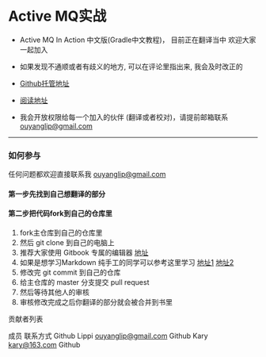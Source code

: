 # Active MQ实战

*  Active MQ In Action 中文版\(Gradle中文教程\)， 目前正在翻译当中 欢迎大家一起加入

* 如果发现不通顺或者有歧义的地方, 可以在评论里指出来, 我会及时改正的

* [Github托管地址](https://github.com/LippiOuYang/GradleInActionZh)

* [阅读地址](http://lippiouyang.gitbooks.io/gradle-in-action-cn/content/)

* 我会开放权限给每一个加入的伙伴 \(翻译或者校对\)，请提前邮箱联系 ouyanglip@gmail.com


---

### **如何参与**

任何问题都欢迎直接联系我 ouyanglip@gmail.com

#### **第一步先找到自己想翻译的部分**

#### **第二步把代码fork到自己的仓库里**

1. fork主仓库到自己的仓库里
2. 然后 git clone 到自己的电脑上
3. 推荐大家使用 Gitbook 专属的编辑器 [地址](https://github.com/GitbookIO/editor)
4. 如果是想学习Markdown 纯手工的同学可以参考这里学习 [地址1](https://help.github.com/articles/markdown-basics) [地址2](https://help.github.com/articles/github-flavored-markdown)
5. 修改完 git commit 到自己的仓库
6. 给主仓库的 master 分支提交 pull request
7. 然后等待其他人的审核
8. 审核修改完成之后你翻译的部分就会被合并到书里

贡献者列表

成员	联系方式	Github
Lippi	ouyanglip@gmail.com	Github
Kary	kary@163.com	Github
